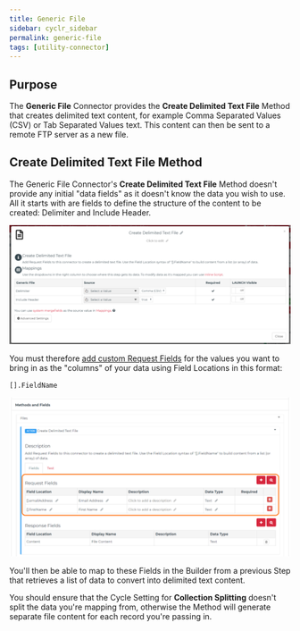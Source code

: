 ```yaml
---
title: Generic File
sidebar: cyclr_sidebar
permalink: generic-file
tags: [utility-connector]
---
```


## Purpose

The **Generic File** Connector provides the **Create Delimited Text File** Method that creates delimited text content, for example Comma Separated Values (CSV) or Tab Separated Values text.  This content can then be sent to a remote FTP server as a new file.

## Create Delimited Text File Method

The Generic File Connector's **Create Delimited Text File** Method doesn't provide any initial "data fields" as it doesn't know the data you wish to use.  All it starts with are fields to define the structure of the content to be created: Delimiter and Include Header.

![Create Delimited Text File Method - Step Setup](./images/generic-file_create-delimited-text-file_step-setup.png)

You must therefore [add custom Request Fields](./adding-custom-fields) for the values you want to bring in as the "columns" of your data using Field Locations in this format:

```
[].FieldName
```

![Create Delimited Text File Method - Request Fields](./images/generic-file_create-delimited-text-file_request-fields.png)


You'll then be able to map to these Fields in the Builder from a previous Step that retrieves a list of data to convert into delimited text content.


You should ensure that the Cycle Setting for **Collection Splitting** doesn't split the data you're mapping from, otherwise the Method will generate separate file content for each record you're passing in.
